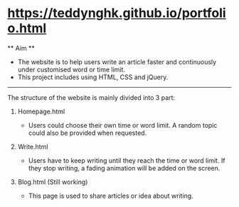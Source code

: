 # https://teddynghk.github.io/portfolio.html

** Aim **

- The website is to help users write an article faster and continuously under customised word or time limit. 
- This project includes using HTML, CSS and jQuery.

---


The structure of the website is mainly divided into 3 part:


1. Homepage.html

	- Users could choose their own time or word limit. A random topic could also be provided when requested.

2. Write.html

	- Users have to keep writing until they reach the time or word limit. If they stop writing, a fading animation will be added on the screen.

3. Blog.html (Still working)

	- This page is used to share articles or idea about writing.
